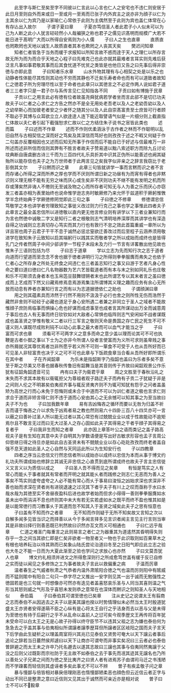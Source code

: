 <!-- { "loadSidebar": true } -->
　　此至字与斯仁至矣至字不同彼以仁言此以心言也仁人之安宅也不违仁则安居于此日月至则自外而来或日一至或月一至焉而已张子内外宾主之说亦非为顔子以仁为主其余以仁为宾乃是以家喻仁心常依于此则为主偶然至于此则为宾也盖仁体常在心有存亾出入故尔
　　子谓子夏曰章
　　子夏亦笃信圣人者此君子小人似未可以为己为人断之此小人犹言硁硁然小人哉褊狭之称也君子之儒见识髙明而规模广大若不能日进于髙明广大而以所得自安焉则为小人儒
　　子曰人之生也直章
　　直质直也罔欺罔也天地以诚生人故质直者其本也欺罔之人丧其天矣
　　樊迟问知章
　　知者仁者皆急于当务而缓于求报知以所知言故不惑而逹于天人之理仁以所存言故无所为而为而合乎天地之心程子曰先难克己也此亦就其最难者言耳实则先难后获泛言凡事如事君敬其事而后其食忧道不忧贫之类皆是也他日又告之曰先事后得非崇徳与亦即此意
　　子曰知者乐水章
　　山水外物其理有与心相契之处是以乐之也动静者性体能尽其性则其动也不穷而其静也不迁矣乐寿者命也而有可以道致者故知仁之徳君子所为穷理尽性以至于命者也此章只以其徳言之不必定作两人说如君子道者三三者字只是一君子尔与系传言见仁见知指各不同
　　子贡曰如有博施于民章
　　子贡以仁之用言此必有徳有位者故虽尧舜犹病若学者坐而言此郤不是切已功夫故夫子以仁者之心求仁之方告之然亦不是全无用处老吾老以及人之老幼吾幼以及人之幼举斯心而加彼老者安之少者怀之随其分以及人此自崇髙富贵至士庶皆可行者顾不取必于其博与众耳欲立立人欲逹逹人连下能近取譬语气似是一片细分则上截直指仁体故以夫仁者引起下截强恕求仁故以仁之方结住朱子说书之宻皆此类也
　　述而篇
　　子曰述而不作章
　　述而不作则优柔涵泳于古作者之林而不作聪明以乱旧自然与古相契信之深而好之笃矣及其深信而笃好也则孜孜于述之不暇又何疑于作二句盖亦反覆相因也又述而后知无所事于作信而后不能自已于好述与信最难万一非所述而述非所信而信则其弊有不胜言者故夫子赞易道以黜八索述职方而除九丘讨论坟典断自唐虞删古诗三千而为三百四代礼乐具折其中识其正伪所以能善述也阙其疑殆所以能存信也夫子之为万世师者于此两言见之矣我字似非亲之之辞言我窃比于老彭倒其文尔
　　子曰黙而识之章
　　此章三句皆就讲学一事而言黙而识之者不言而存诸心所得之深而所养之厚也学而不厌则所谓日新之功昼有为而宵有得者也非黙识则义理无根不能有无穷之味而厌心或生矣非不厌则功夫不继不能有发明之机而所存或薄矣然非诲人不倦则无至诚及物之心而所存者可知无与人为善之乐而厌心亦窃发三者盖亦相为表里始终也说命惟学逊志务时敏厥修乃来允怀于兹道积于厥躬惟斆学半念终始典于学厥徳修罔觉即此三句之事
　　子曰徳之不修章
　　修徳谓忠信笃敬学之本也讲学者穷理致知之事徙义改过则力行克己之事也学之事惟此四者夫子此章言之最全盖忠信所以进徳敬以直内更无他言修业则有讲学以下三者业兼知行而为言也然徳中诚敬二字又是知行二者之根敬则志气清明培养深厚而其讲学也有深造自得之功诚则立志真切存心笃实而其力行也有敦行不怠之效此首篇重威一章所以为详且宻也周子云君子干干不息于诚然必惩忿窒欲迁善改过而后至程子云涵养须用敬进学在致知朱子云致知以启其端躬行以践其实而敬者学之所以成始而成终也是皆得孔门之传者然周子中间少郤讲学一节程子末段未及力行一节言有详畧散出他见故也惟朱子三语则包括为尽
　　子曰志于道章
　　学以立志为先而知行次之志于道者向道而行望道而至念念不舍也据于徳者讲明行习之所得则拳拳服膺而弗失之也依于仁者心之所存身之所处无终食之间违仁也三者盖志知行之事又曰游于艺者凡身心性命之要曰道曰徳曰仁凡名物器数为艺六艺皆载道者而有本与末之别如同礼乐也庄敬和乐不可斯须去身者本也玉帛笾豆鼓舞铿锵者末也此所谓艺专以其末者言之虽曰徳成而上艺成而下然又曰藏焉修焉息焉游焉集注所谓博其义理之趣而应务有余心无所放而动息有养者亦兼知行言之而有以为志道据徳依仁之助也
　　子谓顔渊曰章
　　用之则其蕴素具而沛然于行然不用则不汲汲于必行也舍之则所性无伤而浩然于藏然非舍则不硁硁于必藏也道足于身心安所遇二者兼之非同立于圣人之域者不能故惟顔子庶防焉临事而惧操心危也好谋而成虑事至也成者言其所谋动出万全而诚意周于事后也古人有无事而终日钦钦如对大敌者心常惧也临阵则志气安闲如不战者谋既成也盖圣贤之学惟有敬义二者以行三军言之敬则天命是畏国之存亡民之死生不可不谨义则人谋既尽成败利钝不以动心此事之最大者而可以血气才能当之乎
　　子曰富而可求也章
　　须看可不可两字义之意多而命之意少盖以理而论其可不可也执鞭是古者仆御之事以下士为之亦非今所谓人役者言使富而为义所可求则虽卑贱之事亦所屑就况其尊优焉者岂非所愿乎若义所不可则一箪食不可受于人也从吾所好而已可见圣人非轻富贵也决于义之可不可也此章与下饭疏食章当合看从吾所好即所谓乐在其中者
　　子在齐闻韶章
　　为乐未是指韶斯字乃指韶也盖曰为乐者多矣不意至于斯之尽美又尽善也据春秋传鲁旧有韶舞当是其音则传于齐故曰闻韶观景公作乐犹有征韶角韶遗音可见
　　冉有曰夫子为衞君乎章
　　周之文胜至于春秋沿礼之末失而不求其本故有以衞辄拒父为尊祖者观子路迂夫子而冉有子贡二子犹疑于非是之间则人伦之不明甚矣伯夷叔齐事与辄反贤夷齐则不为辄可知犹有怨乎之问者盖虽矫为高世之行而心未免于怨悔则或未合于中道而不可以为训仁者道之极也言求仁则求合于道而非矫言得仁则不违于道而心安由其心之无余憾可以知其事之为至当故曰夫子不为也
　　子曰加我数年章
　　易有吉凶悔吝之循环而要以无咎为归盖不祈吉而谨于悔吝之介以求免于凶焉者易之教也然则易六十四卦三百八十四爻亦可一言以蔽之曰善补过圣人所以能无过者以其心常恐有过兢兢业业以成于性故能动不逾矩焉尔且不敢言无过而曰无大过圣人之存心固如此夫子其得易之干者乎顔子其得易之复者乎
　　子曰我非生而知之者章
　　此亦因上章答叶公之语而类记之盖子路高视夫子是有生知在其意中夫子自明其为学数语便是写出好古敏求形容也孟子言周公仰思继日得之待旦亦是如此自古圣贤未有不兢兢业业以存心矻矻孜孜而终老者盖自强不息天道如此圣人之心自然与天同运此所以为生知安行也
　　子以四教章
　　四者之序当云忠信文行然忠信者所以成始亦以成终以忠信为本而从事于博文约礼功夫所谓成始也修辞立其诚无非忠信之心直贯到底所谓成终也故夫子言主忠信徙义又言义以为质信以成之
　　子曰圣人吾不得而见之矣章
　　有恒是笃实之人有常心而能乆于事者就其有常者而开明之就其能乆者而践修之则志仁无恶而为善人之事矣不笃实则虚夸虚夸之人必不能有常心而乆于事易曰浚恒之凶始求深也求深非不善也始而求深在贤者尚有进锐退速之过况其下者乎夫子有川上之叹而亟称于水曰水哉水哉为其徳至实不舍昼夜盈科后进也故学者始而但求小得得一善则拳拳服膺如水虽未出中而涓涓不息也终则其中未大有若无实若虚如水之既平而终不盈也惟其如是是以能常徳行而习教事乆于其道而忽不知其入于圣贤之域矣此夫子之思有恒意也
　　子曰盖有不知而作之者章
　　无不知而作则疑于无所不知矣故又言知之次以自解多闻多见皆当识之而择善以从今于多闻言择多见言识者闻主言见主行言则当审其是非故曰择行则善恶既已判然故曰识然亦互文而义可相通也
　　子曰仁远乎哉章
　　仁道之难圣门每重言之此则易言之者仁之为器重其为道逺然其昏明得失则存乎一念之间当其欲仁即是仁矣非欲者一物至者又一物也于此识取则如百果草木之有根也培养耘治以待其熟而已矣象山陆氏尝论治道曰冬至之日阳气即应此立志之验也大冬之不能一日而为大夏此渐至之验也学问之求放心也亦然
　　子曰文莫吾犹人也章
　　博文约礼相须并进文之所得愈深则行之所成愈笃世盖有缓于反已自修之实而徒以闻见之多修饰之工为事者故夫子言此以救偏重之病
　　子温而厉章
　　温者春生之气威者秋肃之气恭者内温外肃隂阳合徳之气也温而厉则阳中有隂威而不猛则隂中有阳合二句只一恭字尽之又推出一安字则见其一出于诚而无勉强性之徳固若是也三句就一时想像亦可然亦有迭见者盖喜怒哀乐圣与人同当其喜则温之气形当其怒则威之气形及乎喜怒未发则恭之意常在也深体而黙识之则知圣人与天地相似
　　泰伯篇
　　子曰泰伯其可谓至徳也已矣章
　　注从史记之说谓太王有翦商之志而泰伯不从因逃去之夫子以是美其譲也揆以时势情理似未必然当太王时殷道犹盛太王亦贤者安得遂萌不臣之心纵有是心将太王自行之乎洁身而去以恶与父是未得为至徳也有待于后嗣行之乎不从乱命以盖前人之愆可矣今观季歴文王再传将百年犹未受命可以白太王之无是心故子孙得以终守臣节不以违其父祖之志为嫌也泰伯何为急急去之乎盖其事与伯夷相似所谓譲者譲季歴耳但所譲者区区岐阳之国而夫子言天下后学由此生疑析之以理盖周室将兴其兆已见泰伯又贤势可奄大以天下譲云者事后追论之辞若当日蕞然侯邦遽曰以天下让商亦可谓夸而非事实矣况曰三云者必也泰伯曽辞避之而太王未之许卒乃托名遯去以遂其志故曰三譲也其事与伯夷同然夷譲于父没之后则父过既彰而宗社防于无主故不如泰伯之去于事先而冺其迹其无譲名也乃所以善处父子兄弟之间而为徳之至比夷齐之曰贤人者有进焉苏子由谓司马迁之书浅陋而不学疎畧而轻信则其虚诬者多矣此事尤不可以不辨
　　曽子有疾孟敬子问之章
　　暴与慢鄙与倍皆相对暴戾倍理刚恶也惰慢鄙陋柔恶也顔色但云近信云者正字与动出不同已是整肃之意曰近信则又见其出于诚然而可亲近亦是相对说
　　曽子曰士不可以不毅章
